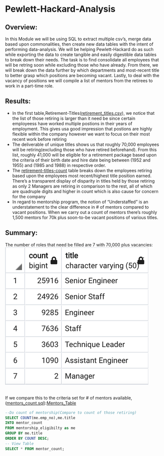 # Pewlett-Hackard-Analysis

## Overview:
In this Module we will be using SQL to extract multiple csv’s, merge data based upon commonalities, then create new data tables with the intent of performing data-analysis. We will be helping Pewlett-Hackard do as such while exporting the data to create tangible and easily digestible data tables to break down their needs. The task is to find consolidate all employees that will be retring soon while excluding those who have already. From there, we will break down the data further by which departments and most-recent title to better grasp which positions are becoming vacant. Lastly, to deal with the vacancy of positions we will compile a list of mentors from the retirees to work in a part-time role.
## Results:
- In the first table,Retirement-Titles([retirement_titles.csv](Data/retirement_titles.csv)), we notice that the list of those retiring is larger than it need be since certain employeess have worked multiple postions in their years of employment. This gives usa  good impression that postions are highly flexible within the company however we want to focus on their most recent work before retiring
- The deliverable of unique titles shows us that roughly 70,000 employees will be retiring(excluding those who have retired beforehand). From this list, roughly 41,000 will be eligible for a retirement package based upon the criteria of their birth date and hire date being between (1952 and 1955) and (1985 and 1988) in respective order.
- The [retirement-titles-count](Resources/retirement_titles_count.png) table breaks down the employees retiring based upon the employees most recent/highest title position earned.  There’s a transparent display of disparity in titles held by those retiring as only 2 Managers are retiring in comparison to the rest, all of which are quadruple digits and higher in count which is also cause for concern for the company
- In regard to mentorship program, the notion of “Understaffed” is an understatement to the clear difference in # of mentors compared to vacant positions. When we carry out a count of mentors there’s roughly 1,500 mentors for 70k plus soon-to-be vacant positions of various titles. 

## Summary:
The number of roles that need be filled are 7 with 70,000 plus vacancies:<br />
![retirement-titles-count](Resources/retirement_titles_count.png)

<br />If we compare this to the criteria set for # of mentors available,([mentors_count.sql](https://github.com/KdotGhai/Pewlett-Hackard-Analysis/blob/7c1192342fa760b5021b32561b67886607afb922/Queries/mentor_count.sql)):[Mentors_Table](Data/mentor_count.csv)<br />

```sql
--Do count of mentorship(Compare to count of those retiring)
SELECT COUNT(me.emp_no),me.title
INTO mentor_count
FROM mentorship_eligibilty as me
GROUP BY me.title
ORDER BY COUNT DESC;
-- View Table
SELECT * FROM mentor_count;
```
